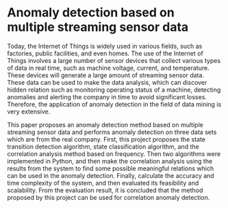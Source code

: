 # Anomaly detection based on multiple streaming sensor data
Today, the Internet of Things is widely used in various fields, such as factories, public facilities, and even homes. The use of the Internet of Things involves a large number of sensor devices that collect various types of data in real time, such as machine voltage, current, and temperature. These devices will generate a large amount of streaming sensor data. These data can be used to make the data analysis, which can discover hidden relation such as monitoring operating status of a machine, detecting anomalies and alerting the company in time to avoid significant losses. Therefore, the application of anomaly detection in the field of data mining is very extensive. 


This paper proposes an anomaly detection method based on multiple streaming sensor data and performs anomaly detection on three data sets which are from the real company. First, this project proposes the state transition detection algorithm, state classification algorithm, and the correlation analysis method based on frequency. Then two algorithms were implemented in Python, and then make the correlation analysis using the results from the system to find some possible meaningful relations which can be used in the anomaly detection. Finally, calculate the accuracy and time complexity of the system, and then evaluated its feasibility and scalability. From the evaluation result, it is concluded that the method proposed by this project can be used for correlation anomaly detection.
